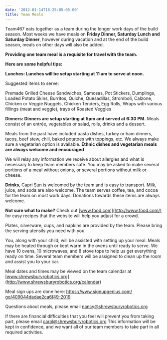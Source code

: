 ```yaml
---
date: '2012-01-14T18:25:05-05:00'
title: Team Meals
---
```


Team467 eats together as a team during the longer work days of the build season. Most weeks we have meals on **Friday Dinner, Saturday Lunch and Saturday Dinner**, however during vacation and at the end of the build season, meals on other days will also be added.

**Providing one team meal is a requisite for travel with the team.**

**Here are some helpful tips:**

**Lunches: Lunches will be setup starting at 11 am to serve at noon.**

Suggested items to serve:

Premade Grilled Cheese Sandwiches, Samosas, Pot Stickers, Dumplings, Loaded Potato Skins, Burritos, Quiche, Quesadillas, Stromboli, Calzone, Chicken or Veggie Nuggets, Chicken Tenders, Egg Rolls, Wraps with various fillings (meat and veggie), trays of Roasted Veggies

**Dinners: Dinners are setup starting at 5pm and served at 6:30 PM.** Meals consist of an entrée, vegetables or salad, rolls, drinks and a dessert.

Meals from the past have included pasta dishes, turkey or ham dinners, tacos, beef stew, chili, baked potatoes with toppings, etc. We always make sure a vegetarian option is available. **Ethnic dishes and vegetarian meals are always welcome and encouraged**

We will relay any information we receive about allergies and what is necessary to keep team members safe. You may be asked to make several portions of a meal without onions, or several portions without milk or cheese.

**Drinks**, Capri Sun is welcomed by the team and is easy to transport. Milk, juice, and soda are also welcome. The team serves coffee, tea, and cocoa for the team on most work days. Donations towards these items are always welcome.

**Not sure what to make?** Check out [www.food.com](http://www.food.com/) for easy recipes that the website will help you adjust for a crowd.

Plates, silverware, cups, and napkins are provided by the team. Please bring the serving utensils you need with you.

You, along with your child, will be assisted with setting up your meal. Meals may be heated through or kept warm in the ovens until ready to serve. We have 10 ovens, 10 microwaves, and 8 stove tops to help us get everything ready on time. Several team members will be assigned to clean up the room and assist you to your car.

Meal dates and times may be viewed on the team calendar at [www.shrewsburyrobotics.org](http://www.shrewsburyrobotics.org/calendar)

Meal sign ups are done here: [ https://www.signupgenius.com/<wbr></wbr>go/409044dadae2ca6f49-2019](https://www.signupgenius.com/go/409044dadae2ca6f49-2019)

Questions about meals, please email <nancy@shrewsburyrobotics.org>

If there are financial difficulties that you feel will prevent you from taking part, please email <carol@shrewsburyrobotics.org> This information will be kept in confidence, and we want all of our team members to take part in all required activities.
